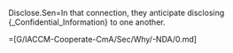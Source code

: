 Disclose.Sen=In that connection, they anticipate disclosing {_Confidential_Information} to one another.

=[G/IACCM-Cooperate-CmA/Sec/Why/-NDA/0.md]

